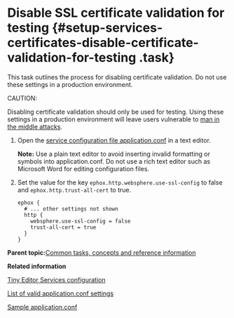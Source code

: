 # Disable SSL certificate validation for testing {#setup-services-certificates-disable-certificate-validation-for-testing .task}

This task outlines the process for disabling certificate validation. Do not use these settings in a production environment.

CAUTION:

Disabling certificate validation should only be used for testing. Using these settings in a production environment will leave users vulnerable to [man in the middle attacks](https://en.wikipedia.org/wiki/Man-in-the-middle_attack).

1.  Open the [service configuration file application.conf](t_01-setup_02-services_01-appconf_01-create-an-application-conf.md) in a text editor.

    **Note:** Use a plain text editor to avoid inserting invalid formatting or symbols into application.conf. Do not use a rich text editor such as Microsoft Word for editing configuration files.

2.  Set the value for the key `ephox.http.websphere.use-ssl-config` to false and `ephox.http.trust-all-cert` to true.

    ```
    ephox {
      # ... other settings not shown
      http {
        websphere.use-ssl-config = false
        trust-all-cert = true
      }
    }
    ```


**Parent topic:**[Common tasks, concepts and reference information](../../install/tiny_editors/r_appendix.md)

**Related information**  


[Tiny Editor Services configuration](../../install/tiny_editors/c_application-conf.md)

[List of valid application.conf settings](../../install/tiny_editors/r_application-conf.md)

[Sample application.conf](../../install/tiny_editors/r_application-conf-samples.md)


